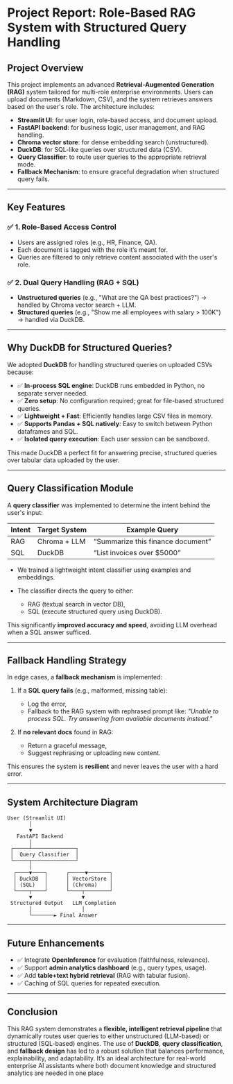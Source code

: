 # **Project Report: Role-Based RAG System with Structured Query Handling**

## **Project Overview**

This project implements an advanced **Retrieval-Augmented Generation (RAG)** system tailored for multi-role enterprise environments. Users can upload documents (Markdown, CSV), and the system retrieves answers based on the user's role. The architecture includes:

* **Streamlit UI**: for user login, role-based access, and document upload.
* **FastAPI backend**: for business logic, user management, and RAG handling.
* **Chroma vector store**: for dense embedding search (unstructured).
* **DuckDB**: for SQL-like queries over structured data (CSV).
* **Query Classifier**: to route user queries to the appropriate retrieval mode.
* **Fallback Mechanism**: to ensure graceful degradation when structured query fails.

---

## **Key Features**

### ✅ **1. Role-Based Access Control**

* Users are assigned roles (e.g., HR, Finance, QA).
* Each document is tagged with the role it’s meant for.
* Queries are filtered to only retrieve content associated with the user's role.

### ✅ **2. Dual Query Handling (RAG + SQL)**

* **Unstructured queries** (e.g., "What are the QA best practices?") → handled by Chroma vector search + LLM.
* **Structured queries** (e.g., "Show me all employees with salary > 100K") → handled via DuckDB.

---

## **Why DuckDB for Structured Queries?**

We adopted **DuckDB** for handling structured queries on uploaded CSVs because:

* ✅ **In-process SQL engine**: DuckDB runs embedded in Python, no separate server needed.
* ✅ **Zero setup**: No configuration required; great for file-based structured queries.
* ✅ **Lightweight + Fast**: Efficiently handles large CSV files in memory.
* ✅ **Supports Pandas + SQL natively**: Easy to switch between Python dataframes and SQL.
* ✅ **Isolated query execution**: Each user session can be sandboxed.

This made DuckDB a perfect fit for answering precise, structured queries over tabular data uploaded by the user.

---

## **Query Classification Module**

A **query classifier** was implemented to determine the intent behind the user's input:

| Intent | Target System | Example Query                     |
| ------ | ------------- | --------------------------------- |
| RAG    | Chroma + LLM  | “Summarize this finance document” |
| SQL    | DuckDB        | “List invoices over \$5000”       |

* We trained a lightweight intent classifier using examples and embeddings.
* The classifier directs the query to either:

  * RAG (textual search in vector DB),
  * SQL (execute structured query using DuckDB).

This significantly **improved accuracy and speed**, avoiding LLM overhead when a SQL answer sufficed.

---

## **Fallback Handling Strategy**

In edge cases, a **fallback mechanism** is implemented:

1. If a **SQL query fails** (e.g., malformed, missing table):

   * Log the error,
   * Fallback to the RAG system with rephrased prompt like:
     *"Unable to process SQL. Try answering from available documents instead."*

2. If **no relevant docs** found in RAG:

   * Return a graceful message,
   * Suggest rephrasing or uploading new content.

This ensures the system is **resilient** and never leaves the user with a hard error.

---

## **System Architecture Diagram**

```
User (Streamlit UI)
       │
       ▼
   FastAPI Backend
       │
 ┌─────┴──────────────┐
 │  Query Classifier  │
 └─────┬──────────────┘
       │
  ┌────▼────┐      ┌─────▼───────┐
  │ DuckDB  │      │ VectorStore │
  │ (SQL)   │      │ (Chroma)    │
  └────┬────┘      └────┬────────┘
       ▼                ▼
 Structured Output   LLM Completion
       │                │
       └───────► Final Answer
```

---

## **Future Enhancements**

* ✅ Integrate **OpenInference** for evaluation (faithfulness, relevance).
* ✅ Support **admin analytics dashboard** (e.g., query types, usage).
* ✅ Add **table+text hybrid retrieval** (RAG with tabular fusion).
* ✅ Caching of SQL queries for repeated execution.

---

## **Conclusion**

This RAG system demonstrates a **flexible, intelligent retrieval pipeline** that dynamically routes user queries to either unstructured (LLM-based) or structured (SQL-based) engines. The use of **DuckDB**, **query classification**, and **fallback design** has led to a robust solution that balances performance, explainability, and adaptability. It’s an ideal architecture for real-world enterprise AI assistants where both document knowledge and structured analytics are needed in one place
